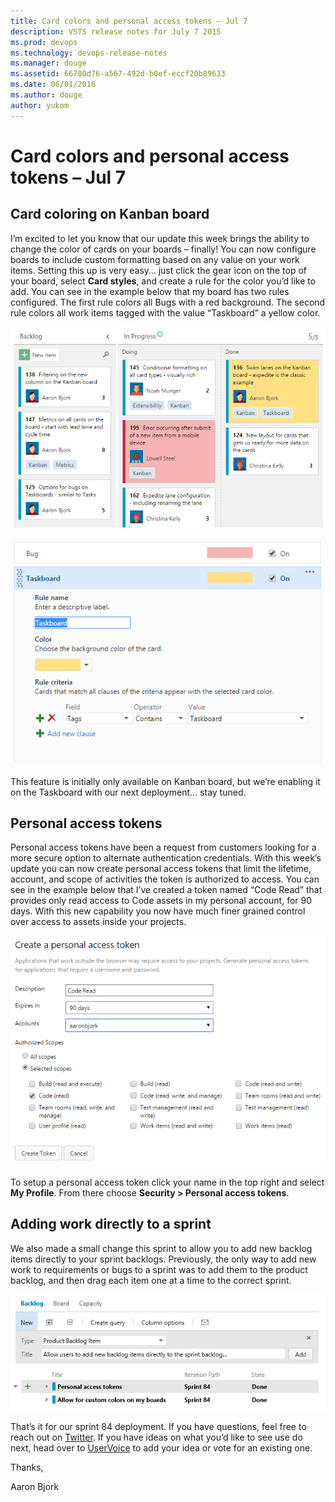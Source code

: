 ```yaml
---
title: Card colors and personal access tokens – Jul 7
description: VSTS release notes for July 7 2015
ms.prod: devops
ms.technology: devops-release-notes
ms.manager: douge
ms.assetid: 66780d76-a567-492d-b0ef-eccf20b89633
ms.date: 06/01/2016
ms.author: douge
author: yukom
---
```


# Card colors and personal access tokens – Jul 7

## Card coloring on Kanban board

I’m excited to let you know that our update this week brings the ability to change the color of cards on your boards – finally! You can now configure boards to include custom formatting based on any value on your work items. Setting this up is very easy… just click the gear icon on the top of your board, select **Card styles**, and create a rule for the color you’d like to add. You can see in the example below that my board has two rules configured. The first rule colors all Bugs with a red background. The second rule colors all work items tagged with the value “Taskboard” a yellow color. 

![Card coloring](_img/7_7_01.png)

![Card coloring rules](_img/7_7_02.png)

This feature is initially only available on Kanban board, but we’re enabling it on the Taskboard with our next deployment… stay tuned. 

## Personal access tokens

Personal access tokens have been a request from customers looking for a more secure option to alternate authentication credentials. With this week’s update you can now create personal access tokens that limit the lifetime, account, and scope of activities the token is authorized to access. You can see in the example below that I’ve created a token named “Code Read” that provides only read access to Code assets in my personal account, for 90 days. With this new capability you now have much finer grained control over access to assets inside your projects.

![Personal Access Tokens](_img/7_7_03.png)

To setup a personal access token click your name in the top right and select **My Profile**. From there choose **Security > Personal access tokens**.

## Adding work directly to a sprint

We also made a small change this sprint to allow you to add new backlog items directly to your sprint backlogs. Previously, the only way to add new work to requirements or bugs to a sprint was to add them to the product backlog, and then drag each item one at a time to the correct sprint.

![Adding work directly to a sprint](_img/7_7_04.png)

That’s it for our sprint 84 deployment. If you have questions, feel free to reach out on [Twitter](https://twitter.com/AzureDevOps). If you have ideas on what you’d like to see use do next, head over to [UserVoice](http://visualstudio.uservoice.com/forums/330519-vso) to add your idea or vote for an existing one.

Thanks,

Aaron Bjork
